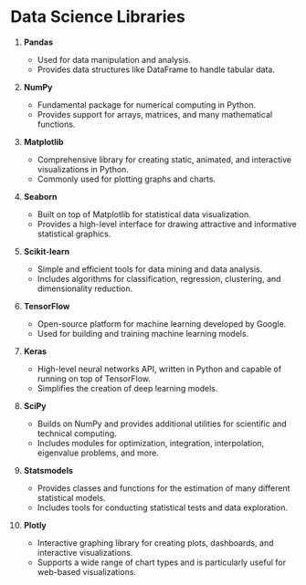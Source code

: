 # Data Science Libraries

1. **Pandas**
    - Used for data manipulation and analysis.
    - Provides data structures like DataFrame to handle tabular data.

2. **NumPy**
    - Fundamental package for numerical computing in Python.
    - Provides support for arrays, matrices, and many mathematical functions.

3. **Matplotlib**
    - Comprehensive library for creating static, animated, and interactive visualizations in Python.
    - Commonly used for plotting graphs and charts.

4. **Seaborn**
    - Built on top of Matplotlib for statistical data visualization.
    - Provides a high-level interface for drawing attractive and informative statistical graphics.

5. **Scikit-learn**
    - Simple and efficient tools for data mining and data analysis.
    - Includes algorithms for classification, regression, clustering, and dimensionality reduction.

6. **TensorFlow**
    - Open-source platform for machine learning developed by Google.
    - Used for building and training machine learning models.

7. **Keras**
    - High-level neural networks API, written in Python and capable of running on top of TensorFlow.
    - Simplifies the creation of deep learning models.

8. **SciPy**
    - Builds on NumPy and provides additional utilities for scientific and technical computing.
    - Includes modules for optimization, integration, interpolation, eigenvalue problems, and more.

9. **Statsmodels**
    - Provides classes and functions for the estimation of many different statistical models.
    - Includes tools for conducting statistical tests and data exploration.

10. **Plotly**
    - Interactive graphing library for creating plots, dashboards, and interactive visualizations.
    - Supports a wide range of chart types and is particularly useful for web-based visualizations.



